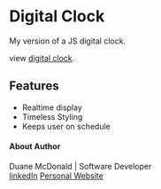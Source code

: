 # Digital Clock

My version of a JS digital clock.

view <a href="https://duanemcd.github.io/clock/">digital clock</a>.

## Features

<ul> 
    <li> Realtime display</li>
    <li> Timeless Styling</li>
    <li> Keeps user on schedule</li>
</ul>

#### About Author

Duane McDonald | Software Developer <br />
<a href="https://www.linkedin.com/in/duane-mcdonald-48a90136">linkedIn</a>
<a href="https://www.DuaneMcDonald.com">Personal Website</a>
